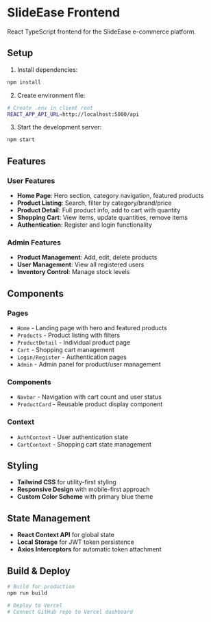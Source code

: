 # SlideEase Frontend

React TypeScript frontend for the SlideEase e-commerce platform.

## Setup

1. Install dependencies:
```bash
npm install
```

2. Create environment file:
```bash
# Create .env in client root
REACT_APP_API_URL=http://localhost:5000/api
```

3. Start the development server:
```bash
npm start
```

## Features

### User Features
- **Home Page**: Hero section, category navigation, featured products
- **Product Listing**: Search, filter by category/brand/price
- **Product Detail**: Full product info, add to cart with quantity
- **Shopping Cart**: View items, update quantities, remove items
- **Authentication**: Register and login functionality

### Admin Features
- **Product Management**: Add, edit, delete products
- **User Management**: View all registered users
- **Inventory Control**: Manage stock levels

## Components

### Pages
- `Home` - Landing page with hero and featured products
- `Products` - Product listing with filters
- `ProductDetail` - Individual product page
- `Cart` - Shopping cart management
- `Login/Register` - Authentication pages
- `Admin` - Admin panel for product/user management

### Components
- `Navbar` - Navigation with cart count and user status
- `ProductCard` - Reusable product display component

### Context
- `AuthContext` - User authentication state
- `CartContext` - Shopping cart state management

## Styling

- **Tailwind CSS** for utility-first styling
- **Responsive Design** with mobile-first approach
- **Custom Color Scheme** with primary blue theme

## State Management

- **React Context API** for global state
- **Local Storage** for JWT token persistence
- **Axios Interceptors** for automatic token attachment

## Build & Deploy

```bash
# Build for production
npm run build

# Deploy to Vercel
# Connect GitHub repo to Vercel dashboard
```